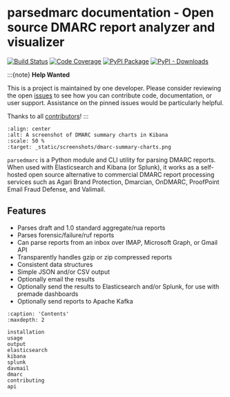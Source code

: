 # parsedmarc documentation - Open source DMARC report analyzer and visualizer

[![Build
Status](https://github.com/domainaware/parsedmarc/actions/workflows/python-tests.yml/badge.svg)](https://github.com/domainaware/parsedmarc/actions/workflows/python-tests.yml)
[![Code
Coverage](https://codecov.io/gh/domainaware/parsedmarc/branch/master/graph/badge.svg)](https://codecov.io/gh/domainaware/parsedmarc)
[![PyPI
Package](https://img.shields.io/pypi/v/parsedmarc.svg)](https://pypi.org/project/parsedmarc/)
[![PyPI - Downloads](https://img.shields.io/pypi/dm/parsedmarc?color=blue)](https://pypistats.org/packages/parsedmarc)

:::{note}
**Help Wanted**

This is a project is maintained by one developer.
Please consider reviewing the open [issues] to see how you can contribute code, documentation, or user support.
Assistance on the pinned issues would be particularly helpful.

Thanks to all [contributors]!
:::

```{image} _static/screenshots/dmarc-summary-charts.png
:align: center
:alt: A screenshot of DMARC summary charts in Kibana
:scale: 50 %
:target: _static/screenshots/dmarc-summary-charts.png
```

`parsedmarc` is a Python module and CLI utility for parsing DMARC reports.
When used with Elasticsearch and Kibana (or Splunk), it works as a self-hosted
open source alternative to commercial DMARC report processing services such
as Agari Brand Protection, Dmarcian, OnDMARC, ProofPoint Email Fraud Defense,
and Valimail.

## Features

- Parses draft and 1.0 standard aggregate/rua reports
- Parses forensic/failure/ruf reports
- Can parse reports from an inbox over IMAP, Microsoft Graph, or Gmail API
- Transparently handles gzip or zip compressed reports
- Consistent data structures
- Simple JSON and/or CSV output
- Optionally email the results
- Optionally send the results to Elasticsearch and/or Splunk, for use with
  premade dashboards
- Optionally send reports to Apache Kafka

```{toctree}
:caption: 'Contents'
:maxdepth: 2

installation
usage
output
elasticsearch
kibana
splunk
davmail
dmarc
contributing
api
```

[contributors]: https://github.com/domainaware/parsedmarc/graphs/contributors
[issues]: https://github.com/domainaware/parsedmarc/issues
